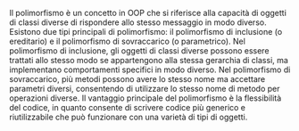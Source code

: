 Il polimorfismo è un concetto in OOP che si riferisce alla capacità di oggetti di classi diverse di rispondere allo stesso messaggio in modo diverso. Esistono due tipi principali di polimorfismo: il polimorfismo di inclusione (o ereditario) e il polimorfismo di sovraccarico (o parametrico). Nel polimorfismo di inclusione, gli oggetti di classi diverse possono essere trattati allo stesso modo se appartengono alla stessa gerarchia di classi, ma implementano comportamenti specifici in modo diverso. Nel polimorfismo di sovraccarico, più metodi possono avere lo stesso nome ma accettare parametri diversi, consentendo di utilizzare lo stesso nome di metodo per operazioni diverse. Il vantaggio principale del polimorfismo è la flessibilità del codice, in quanto consente di scrivere codice più generico e riutilizzabile che può funzionare con una varietà di tipi di oggetti.
